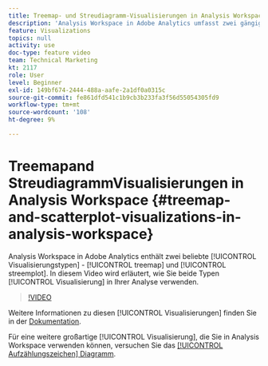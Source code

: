 ```yaml
---
title: Treemap- und Streudiagramm-Visualisierungen in Analysis Workspace
description: 'Analysis Workspace in Adobe Analytics umfasst zwei gängige Visualisierungstypen: Treemap und Streudiagramm. In diesem Video wird erläutert, wie Sie beide Visualisierungstypen in Ihrer Analyse verwenden können.'
feature: Visualizations
topics: null
activity: use
doc-type: feature video
team: Technical Marketing
kt: 2117
role: User
level: Beginner
exl-id: 149bf674-2444-488a-aafe-2a1df0a0315c
source-git-commit: fe861dfd541c1b9cb3b233fa3f56d55054305fd9
workflow-type: tm+mt
source-wordcount: '108'
ht-degree: 9%

---
```


#  Treemapand    StreudiagrammVisualisierungen in Analysis Workspace {#treemap-and-scatterplot-visualizations-in-analysis-workspace}

Analysis Workspace in Adobe Analytics enthält zwei beliebte [!UICONTROL Visualisierungstypen] - [!UICONTROL treemap] und [!UICONTROL streemplot]. In diesem Video wird erläutert, wie Sie beide Typen [!UICONTROL Visualisierung] in Ihrer Analyse verwenden.

>[!VIDEO](https://video.tv.adobe.com/v/23988/?quality=12)

Weitere Informationen zu diesen [!UICONTROL Visualisierungen] finden Sie in der [Dokumentation](https://experienceleague.adobe.com/docs/analytics/analyze/analysis-workspace/visualizations/treemap.html?lang=en).

Für eine weitere großartige [!UICONTROL Visualisierung], die Sie in Analysis Workspace verwenden können, versuchen Sie das [[!UICONTROL Aufzählungszeichen] Diagramm](https://experienceleague.adobe.com/docs/analytics-learn/tutorials/analysis-workspace/visualizations/bullet-graph-visualization.html?lang=de).
